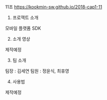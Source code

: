 
11조  https://kookmin-sw.github.io/2018-cap1-11

1. 프로잭트 소개

모바일 플랫폼 SDK

2. 소개 영상

제작예정

3. 팀 소개

팀장 : 김세연
팀원 : 정윤식, 최휴영

4. 사용법

제작예정
